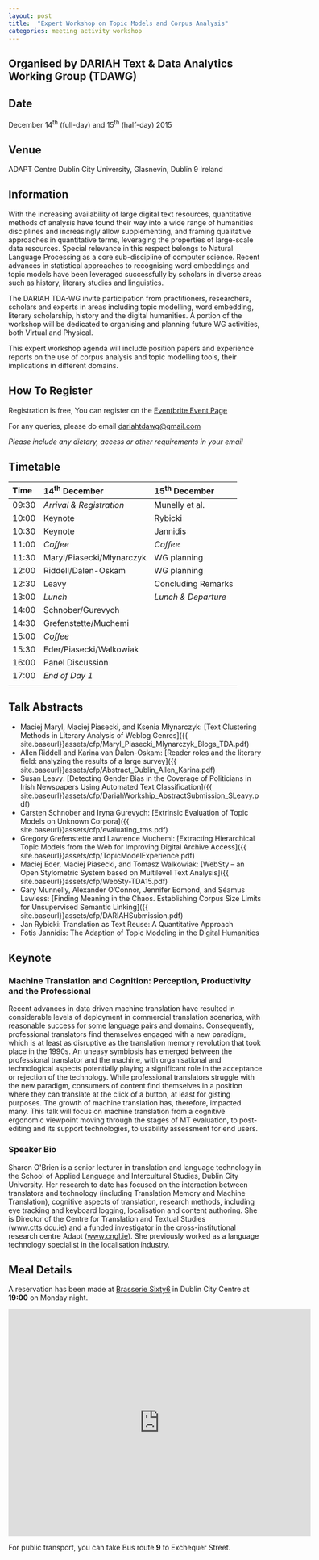 ```yaml
---
layout: post
title:  "Expert Workshop on Topic Models and Corpus Analysis"
categories: meeting activity workshop
---
```


## Organised by DARIAH Text &amp; Data Analytics Working Group (TDAWG)

## Date

December 14<sup>th</sup> (full-day) and 15<sup>th</sup> (half-day) 2015

## Venue

ADAPT Centre Dublin City University, Glasnevin, Dublin 9 Ireland

## Information

With the increasing availability of large digital text resources, quantitative methods of analysis have found their way into a wide range of humanities disciplines and increasingly allow supplementing, and framing qualitative approaches in quantitative terms, leveraging the properties of large-scale data resources. Special relevance in this respect belongs to Natural Language Processing as a core sub-discipline of computer science. Recent advances in statistical approaches to recognising word embeddings and topic models have been leveraged successfully by scholars in diverse areas such as history, literary studies and linguistics.

The DARIAH TDA-WG invite participation from practitioners, researchers, scholars and experts in areas including topic modelling, word embedding, literary scholarship, history and the digital humanities. A portion of the workshop will be dedicated to organising and planning future WG activities, both Virtual and Physical.

This expert workshop agenda will include position papers and experience reports on the use of corpus analysis and topic modelling tools, their implications in different domains.

## How To Register

Registration is free,
You can register on the [Eventbrite Event Page](http://dariah-tda-workshop15.eventbrite.com)

For any queries, please do email
[dariahtdawg@gmail.com](mailto:dariahtdawg@gmail.com)

*Please include any dietary, access or other requirements
in your email*

## Timetable

| Time  | 14<sup>th</sup> December     | 15<sup>th</sup> December |
|:------|:-----------------------------|:-------------------------|
| 09:30 | _Arrival &amp; Registration_ | Munelly et al.           |
| 10:00 | Keynote                      | Rybicki                  |
| 10:30 | Keynote                      | Jannidis                 |
| 11:00 | _Coffee_                     | _Coffee_                 |
| 11:30 | Maryl/Piasecki/Młynarczyk    | WG planning              |
| 12:00 | Riddell/Dalen-Oskam          | WG planning              |
| 12:30 | Leavy                        | Concluding Remarks       |
| 13:00 | _Lunch_                      | _Lunch &amp; Departure_  |
| 14:00 | Schnober/Gurevych            |                          |
| 14:30 | Grefenstette/Muchemi         |                          |
| 15:00 | _Coffee_                     |                          |
| 15:30 | Eder/Piasecki/Walkowiak      |                          |
| 16:00 | Panel Discussion             |                          |
| 17:00 | _End of Day 1_               |                          |
|       |                              |                          |

## Talk Abstracts

* Maciej Maryl, Maciej Piasecki, and Ksenia Młynarczyk: [Text Clustering Methods in Literary Analysis of Weblog Genres]({{ site.baseurl}}assets/cfp/Maryl_Piasecki_Mlynarczyk_Blogs_TDA.pdf)
* Allen Riddell and Karina van Dalen-Oskam: [Reader roles and the literary field: analyzing the results of a large survey]({{ site.baseurl}}assets/cfp/Abstract_Dublin_Allen_Karina.pdf)
* Susan Leavy: [Detecting Gender Bias in the Coverage of Politicians in Irish Newspapers Using Automated Text Classification]({{ site.baseurl}}assets/cfp/DariahWorkship_AbstractSubmission_SLeavy.pdf)
* Carsten Schnober and Iryna Gurevych: [Extrinsic Evaluation of Topic Models on Unknown Corpora]({{ site.baseurl}}assets/cfp/evaluating_tms.pdf)
* Gregory Grefenstette and Lawrence Muchemi: [Extracting Hierarchical Topic Models from the Web for Improving Digital Archive Access]({{ site.baseurl}}assets/cfp/TopicModelExperience.pdf)
* Maciej Eder, Maciej Piasecki, and Tomasz Walkowiak: [WebSty – an Open Stylometric System based on Multilevel Text Analysis]({{ site.baseurl}}assets/cfp/WebSty-TDA15.pdf)
* Gary Munnelly​, Alexander O’Connor​, Jennifer Edmond​, and Séamus Lawless: [Finding Meaning in the Chaos. Establishing Corpus Size Limits for Unsupervised Semantic Linking]({{ site.baseurl}}assets/cfp/DARIAHSubmission.pdf)
* Jan Rybicki: Translation as Text Reuse: A Quantitative Approach
* Fotis Jannidis: The Adaption of Topic Modeling in the Digital Humanities

## Keynote

### Machine Translation and Cognition: Perception, Productivity and the Professional

Recent advances in data driven machine translation have resulted in
considerable levels of deployment in commercial translation scenarios, with
reasonable success for some language pairs and domains. Consequently,
professional translators find themselves engaged with a new paradigm, which is
at least as disruptive as the translation memory revolution that took place in the
1990s. An uneasy symbiosis has emerged between the professional translator
and the machine, with organisational and technological aspects potentially
playing a significant role in the acceptance or rejection of the technology. While
professional translators struggle with the new paradigm, consumers of content
find themselves in a position where they can translate at the click of a button, at
least for gisting purposes. The growth of machine translation has, therefore,
impacted many. This talk will focus on machine translation from a cognitive
ergonomic viewpoint moving through the stages of MT evaluation, to post-
editing and its support technologies, to usability assessment for end users.

### Speaker Bio

Sharon O'Brien is a senior lecturer in translation and language technology in the
School of Applied Language and Intercultural Studies, Dublin City University. Her
research to date has focused on the interaction between translators and
technology (including Translation Memory and Machine Translation), cognitive
aspects of translation, research methods, including eye tracking and keyboard
logging, localisation and content authoring. She is Director of the Centre for
Translation and Textual Studies (www.ctts.dcu.ie) and a funded investigator in
the cross-institutional research centre Adapt (www.cngl.ie). She previously
worked as a language technology specialist in the localisation industry.


## Meal Details

A reservation has been made at <a href="http://www.brasseriesixty6.com/">Brasserie Sixty6</a> in Dublin City
Centre at <strong>19:00</strong> on Monday night.

<iframe src="https://www.google.com/maps/embed?pb=!1m18!1m12!1m3!1d2382.043350513969!2d-6.266906684627369!3d53.34248018270256!2m3!1f0!2f0!3f0!3m2!1i1024!2i768!4f13.1!3m3!1m2!1s0x48670e9d07596c25%3A0x8147b7b6802cd3dc!2sBrasserie+Sixty6!5e0!3m2!1sen!2sie!4v1450107523759" width="600" height="450" frameborder="0" style="border:0" allowfullscreen></iframe>

For public transport, you can take Bus route <strong>9</strong> to Exchequer
Street.
